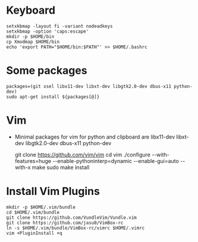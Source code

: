 # Keyboard
    setxkbmap -layout fi -variant nodeadkeys
    setxkbmap -option 'caps:escape'
    mkdir -p $HOME/bin
    cp Xmodmap $HOME/bin
    echo 'export PATH="$HOME/bin:$PATH"' >> $HOME/.bashrc

# Some packages
    packages=(git xsel libx11-dev libxt-dev libgtk2.0-dev dbus-x11 python-dev)
    sudo apt-get install ${packages[@]}

# Vim
- Minimal packages for vim for python and clipboard are libx11-dev libxt-dev libgtk2.0-dev dbus-x11 python-dev

    git clone https://github.com/vim/vim
    cd vim
    ./configure --with-features=huge --enable-pythoninterp=dynamic --enable-gui=auto --with-x
    make
    sudo make install

# Install Vim Plugins
    mkdir -p $HOME/.vim/bundle
    cd $HOME/.vim/bundle
    git clone https://github.com/VundleVim/Vundle.vim
    git clone https://github.com/jasu0/VimBox-rc
    ln -s $HOME/.vim/bundle/VimBox-rc/vimrc $HOME/.vimrc
    vim +PluginInstall +q
